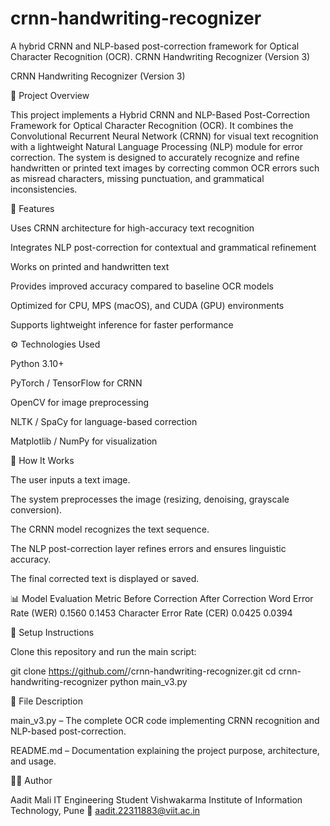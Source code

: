 # crnn-handwriting-recognizer
A hybrid CRNN and NLP-based post-correction framework for Optical Character Recognition (OCR).
CRNN Handwriting Recognizer (Version 3)

CRNN Handwriting Recognizer (Version 3)

📘 Project Overview

This project implements a Hybrid CRNN and NLP-Based Post-Correction Framework for Optical Character Recognition (OCR).
It combines the Convolutional Recurrent Neural Network (CRNN) for visual text recognition with a lightweight Natural Language Processing (NLP) module for error correction.
The system is designed to accurately recognize and refine handwritten or printed text images by correcting common OCR errors such as misread characters, missing punctuation, and grammatical inconsistencies.

🚀 Features

Uses CRNN architecture for high-accuracy text recognition

Integrates NLP post-correction for contextual and grammatical refinement

Works on printed and handwritten text

Provides improved accuracy compared to baseline OCR models

Optimized for CPU, MPS (macOS), and CUDA (GPU) environments

Supports lightweight inference for faster performance

⚙️ Technologies Used

Python 3.10+

PyTorch / TensorFlow for CRNN

OpenCV for image preprocessing

NLTK / SpaCy for language-based correction

Matplotlib / NumPy for visualization

🧠 How It Works

The user inputs a text image.

The system preprocesses the image (resizing, denoising, grayscale conversion).

The CRNN model recognizes the text sequence.

The NLP post-correction layer refines errors and ensures linguistic accuracy.

The final corrected text is displayed or saved.

📊 Model Evaluation
Metric	Before Correction	After Correction
Word Error Rate (WER)	0.1560	0.1453
Character Error Rate (CER)	0.0425	0.0394

🧰 Setup Instructions

Clone this repository and run the main script:

git clone https://github.com/<your-username>/crnn-handwriting-recognizer.git
cd crnn-handwriting-recognizer
python main_v3.py

📄 File Description

main_v3.py – The complete OCR code implementing CRNN recognition and NLP-based post-correction.

README.md – Documentation explaining the project purpose, architecture, and usage.

👨‍💻 Author

Aadit Mali
IT Engineering Student
Vishwakarma Institute of Information Technology, Pune
📧 aadit.22311883@viit.ac.in
